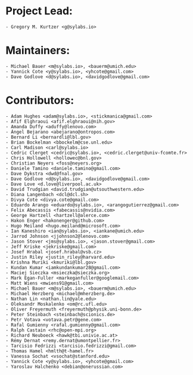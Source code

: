 # Project Lead:

    - Gregory M. Kurtzer <g@sylabs.io>

# Maintainers:

    - Michael Bauer <m@sylabs.io>, <bauerm@umich.edu>
    - Yannick Cote <y@sylabs.io>, <yhcote@gmail.com>
    - Dave Godlove <d@sylabs.io>, <davidgodlove@gmail.com>

# Contributors:

    - Adam Hughes <adam@sylabs.io>, <stickmanica@gmail.com>
    - Afif Elghraoui <afif.elghraoui@nih.gov>
    - Amanda Duffy <aduffy@lenovo.com>
    - Ángel Bejarano <abejarano@ontropos.com>
    - Bernard Li <bernardli@lbl.gov>
    - Brian Bockelman <bbockelm@cse.unl.edu>
    - Carl Madison <carl@sylabs.io>
    - Cedric Clerget <cedric@sylabs.io>, <cedric.clerget@univ-fcomte.fr>
    - Chris Hollowell <hollowec@bnl.gov>
    - Christian Neyers <foss@neyers.org>
    - Daniele Tamino <daniele.tamino@gmail.com>
    - Dave Dykstra <dwd@fnal.gov>
    - Dave Godlove <d@sylabs.io>, <davidgodlove@gmail.com>
    - Dave Love <d.love@liverpool.ac.uk>
    - David Trudgian <david.trudgian@utsouthwestern.edu>
    - Diana Langenbach <dcl@dcl.sh>
    - Divya Cote <divya.cote@gmail.com>
    - Eduardo Arango <eduardo@sylabs.io>, <arangogutierrez@gmail.com>
    - Felix Abecassis <fabecassis@nvidia.com>
    - George Hartzell <hartzell@alerce.com>
    - Hakon Enger <hakonenger@github.com>
    - Hugo Meiland <hugo.meiland@microsoft.com>
    - Ian Kaneshiro <ian@sylabs.io>, <iankane@umich.edu>
    - Jarrod Johnson <jjohnson2@lenovo.com>
    - Jason Stover <jms@sylabs.io>, <jason.stover@gmail.com>
    - Jeff Kriske <jekriske@gmail.com>
    - Josef Hrabal <josef.hrabal@vsb.cz>
    - Justin Riley <justin_riley@harvard.edu>
    - Krishna Muriki <kmuriki@lbl.gov>
    - Kundan Kumar <iamkundankumar28@gmail.com>
    - Maciej Sieczka <msieczka@sieczka.org>
    - Mark Egan-Fuller <markeganfuller@googlemail.com>
    - Matt Wiens <mwiens91@gmail.com>
    - Michael Bauer <m@sylabs.io>, <bauerm@umich.edu>
    - Michael Herzberg <michael@mherzberg.de>
    - Nathan Lin <nathan.lin@yale.edu>
    - Oleksandr Moskalenko <om@rc.ufl.edu>
    - Oliver Freyermuth <freyermuth@physik.uni-bonn.de>
    - Peter Steinbach <steinbach@scionics.de>
    - Petr Votava <votava.petr@gene.com>
    - Rafal Gumienny <rafal.gumienny@gmail.com>
    - Ralph Castain <rhc@open-mpi.org>
    - Richard Neuboeck <hawk@tbi.univie.ac.at>
    - Rémy Dernat <remy.dernat@umontpellier.fr>
    - Tarcisio Fedrizzi <tarcisio.fedrizzi@gmail.com>
    - Thomas Hamel <hmlth@t-hamel.fr>
    - Vanessa Sochat <vsochat@stanford.edu>
    - Yannick Cote <y@sylabs.io>, <yhcote@gmail.com>
    - Yaroslav Halchenko <debian@onerussian.com>
